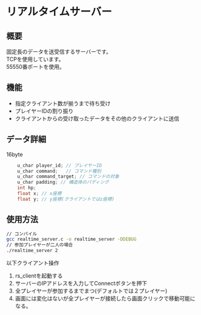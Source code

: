 # リアルタイムサーバー

## 概要

固定長のデータを送受信するサーバーです。  
TCPを使用しています。  
55550番ポートを使用。  

## 機能

* 指定クライアント数が揃うまで待ち受け
* プレイヤーIDの割り振り
* クライアントからの受け取ったデータをその他のクライアントに送信

## データ詳細

16byte

```C
    u_char player_id; // プレイヤーID
    u_char command;   // コマンド種別
    u_char command_target; // コマンドの対象
    u_char padding; // 構造体のパディング
    int hp;
    float x; // x座標
    float y; // y座標(クライアントではz座標)
```

## 使用方法

```bash
// コンパイル
gcc realtime_server.c -o realtime_server -DDEBUG
// 参加プレイヤーが二人の場合
./realtime_server 2
```

以下クライアント操作

1. rs_clientを起動する
1. サーバーのIPアドレスを入力してConnectボタンを押下
1. 全プレイヤーが参加するまでまつ(デフォルトでは２プレイヤー)
1. 画面には変化はないが全プレイヤーが接続したら画面クリックで移動可能になる。
